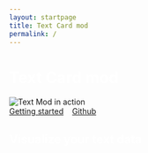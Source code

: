 ```yaml
---
layout: startpage
title: Text Card mod
permalink: /
---
```

<div class="text-center background-grad">
<h1 class="display-1 mt-0 mt-md-5 pb-4" style="color: white;"> Text Card mod </h1>
<img src="{{ site.baseurl }}/assets/images/startpage.png" class="rounded shadow-white" alt="Text Mod in action">
<div class="pt-3 lead">
<div class="mx-auto">
<a class="btn btn-info" href="{{ site.baseurl }}/pages/home">Getting started</a>&nbsp;&nbsp;&nbsp;&nbsp;<a class="btn btn-warning" href="https://github.com/hajke-gu/text-mod">Github</a>
</div>
</div>
<h2 style="color: white;"> Visualize your text data</h2>
</div>


